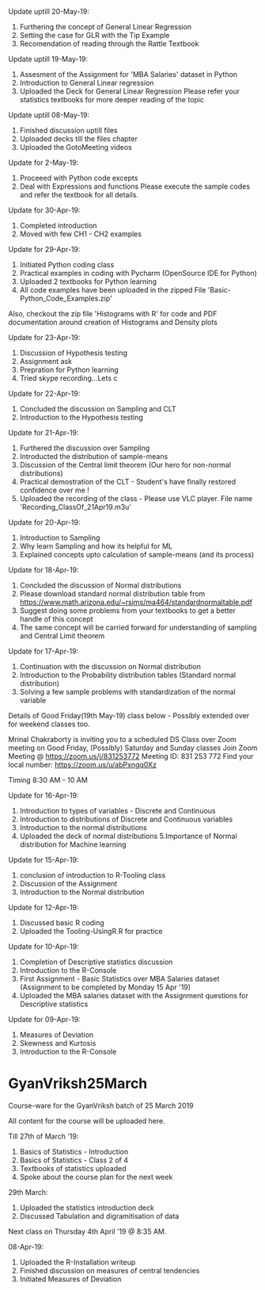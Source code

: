 Update uptill 20-May-19:
1. Furthering the concept of General Linear Regression
2. Setting the case for GLR with the Tip Example
3. Recomendation of reading through the Rattle Textbook


Update uptill 19-May-19:
1. Assesment of the Assignment for 'MBA Salaries' dataset in Python
2. Introduction to General Linear regression
3. Uploaded the Deck for General Linear Regression
Please refer your statistics textbooks for more deeper reading of the topic


Update uptill 08-May-19:
1. Finished discussion uptill files
2. Uploaded decks till the files chapter
3. Uploaded the GotoMeeting videos

Update for 2-May-19:
1. Proceeed with Python code excepts
2. Deal with Expressions and functions
Please execute the sample codes and refer the textbook for all details.

Update for 30-Apr-19:
1. Completed introduction
2. Moved with few CH1 - CH2 examples

Update for 29-Apr-19:
1. Initiated Python coding class
2. Practical examples in coding with Pycharm (OpenSource IDE for Python)
3. Uploaded 2 textbooks for Python learning
4. All code examples have been uploaded in the zipped File 'Basic-Python_Code_Examples.zip'

Also, checkout the zip file 'Histograms with R' for code and PDF documentation around creation of Histograms
and Density plots

Update for 23-Apr-19:
1. Discussion of Hypothesis testing
2. Assignment ask
3. Prepration for Python learning
4. Tried skype recording...Lets c

Update for 22-Apr-19:
1. Concluded the discussion on Sampling and CLT
2. Introduction to the Hypothesis testing

Update for 21-Apr-19:
1. Furthered the discussion over Sampling 
2. Introducted the distribution of sample-means
3. Discussion of the Central limit theorem (Our hero for non-normal distributions)
4. Practical demostration of the CLT - Student's have finally restored confidence over me !
5. Uploaded the recording of the class - Please use VLC player. File name 'Recording_ClassOf_21Apr19.m3u'

Update for 20-Apr-19:
1. Introduction to Sampling
2. Why learn Sampling and how its helpful for ML
3. Explained concepts upto calculation of sample-means (and its process)

Update for 18-Apr-19:
1. Concluded the discussion of Normal distributions
2. Please download standard normal distribution table from https://www.math.arizona.edu/~rsims/ma464/standardnormaltable.pdf
3. Suggest doing some problems from your textbooks to get a better handle of this concept
4. The same concept will be carried forward for understanding of sampling and Central Limit theorem

Update for 17-Apr-19:
1. Continuation with the discussion on Normal distribution
2. Introduction to the Probability distribution tables (Standard normal distribution)
3. Solving a few sample problems with standardization of the normal variable

Details of Good Friday(19th May-19) class below - Possibly extended over for weekend classes too.

Mrinal Chakraborty is inviting you to a scheduled DS Class over Zoom meeting on Good Friday, (Possibly) Saturday and Sunday classes 
Join Zoom Meeting @ https://zoom.us/j/831253772 
Meeting ID: 831 253 772 
Find your local number: https://zoom.us/u/abPxngq0Xz 

Timing 8:30 AM - 10 AM 

Update for 16-Apr-19:
1. Introduction to types of variables - Discrete and Continuous
2. Introduction to distributions of Discrete and Continuous variables 
3. Introduction to the normal distributions
4. Uploaded the deck of normal distributions
5.Importance of Normal distribution for Machine learning

Update for 15-Apr-19:
1. conclusion of introduction to R-Tooling class
2. Discussion of the Assignment
3. Introduction to the Normal distribution

Update for 12-Apr-19:
1. Discussed basic R coding
2. Uploaded the Tooling-UsingR.R for practice

Update for 10-Apr-19:
1. Completion of Descriptive statistics discussion
2. Introduction to the R-Console
3. First Assignment - Basic Statistics over MBA Salaries dataset
   (Assignment to be completed by Monday 15 Apr '19)
4. Uploaded the MBA salaries dataset with the Assignment questions for Descriptive statistics

Update for 09-Apr-19:
1. Measures of Deviation
2. Skewness and Kurtosis
3. Introduction to the R-Console

# GyanVriksh25March
Course-ware for the GyanVriksh batch of 25 March 2019

All content for the course will be uploaded here.

Till 27th of March '19:
1. Basics of Statistics - Introduction
2. Basics of Statistics - Class 2 of 4
3. Textbooks of statistics uploaded
4. Spoke about the course plan for the next week

29th March:
1. Uploaded the statistics introduction deck
2. Discussed Tabulation and digramitisation of data

Next class on Thursday 4th April '19 @ 8:35 AM.

08-Apr-19:
1. Uploaded the R-Installation writeup
2. Finished discussion on measures of central tendencies
3. Initiated Measures of Deviation



